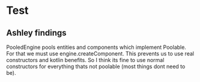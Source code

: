 # Test

## Ashley findings

PooledEngine pools entities and components which implement Poolable. 
For that we must use engine.createComponent. This prevents us to use real constructors and kotlin benefits.
So I think its fine to use normal constructors for everything thats not poolable (most things dont need to be).